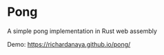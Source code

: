 # Pong

A simple pong implementation in Rust web assembly

Demo: https://richardanaya.github.io/pong/
